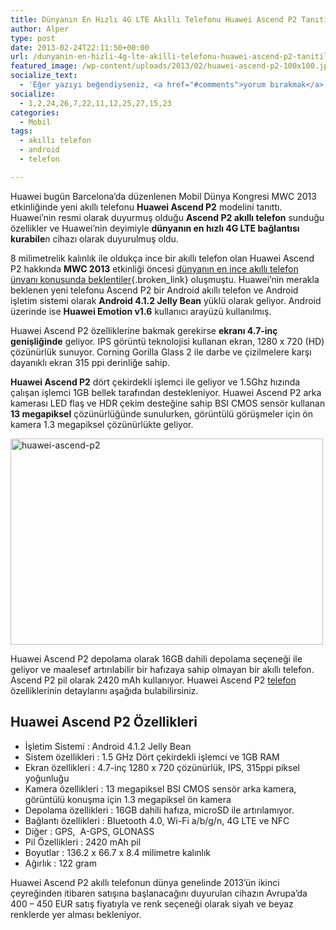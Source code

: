 ```yaml
---
title: Dünyanın En Hızlı 4G LTE Akıllı Telefonu Huawei Ascend P2 Tanıtıldı
author: Alper
type: post
date: 2013-02-24T22:11:50+00:00
url: /dunyanin-en-hizli-4g-lte-akilli-telefonu-huawei-ascend-p2-tanitildi/
featured_image: /wp-content/uploads/2013/02/huawei-ascend-p2-100x100.jpg
socialize_text:
  - 'Eğer yazıyı beğendiyseniz, <a href="#comments">yorum bırakmak</a> isteyebilir veya <a href="https://www.murekkep.org/feed" title="Syndicate this site using RSS">rss okuyucunuza<abbr title="Really Simple Syndication">RSS</abbr> beslemesini</a>  ekleyerek üye olabilirsiniz  Böylelikle günlük olarak yazılarımıza ulaşmış olursunuz. '
socialize:
  - 1,2,24,26,7,22,11,12,25,27,15,23
categories:
  - Mobil
tags:
  - akıllı telefon
  - android
  - telefon

---
```

Huawei bugün Barcelona&#8217;da düzenlenen Mobil Dünya Kongresi MWC 2013 etkinliğinde yeni akıllı telefonu **Huawei Ascend P2** modelini tanıttı. Huawei&#8217;nin resmi olarak duyurmuş olduğu **Ascend P2 akıllı telefon** sunduğu özellikler ve Huawei&#8217;nin deyimiyle **dünyanın en hızlı 4G LTE bağlantısı kurabile**n cihazı olarak duyurulmuş oldu.

8 milimetrelik kalınlık ile oldukça ince bir akıllı telefon olan Huawei Ascend P2 hakkında **MWC 2013** etkinliği öncesi [dünyanın en ince akıllı telefon ünvanı konusunda beklentiler][1]{.broken_link} oluşmuştu. Huawei&#8217;nin merakla beklenen yeni telefonu Ascend P2 bir Android akıllı telefon ve Android işletim sistemi olarak **Android 4.1.2 Jelly Bean** yüklü olarak geliyor. Android üzerinde ise **Huawei Emotion v1.6** kullanıcı arayüzü kullanılmış.

Huawei Ascend P2 özelliklerine bakmak gerekirse **ekranı 4.7-inç genişliğinde** geliyor. IPS görüntü teknolojisi kullanan ekran, 1280 x 720 (HD) çözünürlük sunuyor. Corning Gorilla Glass 2 ile darbe ve çizilmelere karşı dayanıklı ekran 315 ppi derinliğe sahip.

**Huawei Ascend P2** dört çekirdekli işlemci ile geliyor ve 1.5Ghz hızında çalışan işlemci 1GB bellek tarafından destekleniyor. Huawei Ascend P2 arka kamerası LED flaş ve HDR çekim desteğine sahip BSI CMOS sensör kullanan **13 megapiksel** çözünürlüğünde sunulurken, görüntülü görüşmeler için ön kamera 1.3 megapiksel çözünürlükte geliyor.

<img class="aligncenter size-full wp-image-12187" alt="huawei-ascend-p2" src="https://www.murekkep.org/wp-content/uploads/2013/02/huawei-ascend-p2.jpg" width="500" height="330" srcset="https://www.murekkep.org/wp-content/uploads/2013/02/huawei-ascend-p2.jpg 500w, https://www.murekkep.org/wp-content/uploads/2013/02/huawei-ascend-p2-400x264.jpg 400w, https://www.murekkep.org/wp-content/uploads/2013/02/huawei-ascend-p2-50x33.jpg 50w, https://www.murekkep.org/wp-content/uploads/2013/02/huawei-ascend-p2-125x82.jpg 125w, https://www.murekkep.org/wp-content/uploads/2013/02/huawei-ascend-p2-300x198.jpg 300w, https://www.murekkep.org/wp-content/uploads/2013/02/huawei-ascend-p2-462x305.jpg 462w" sizes="(max-width: 500px) 100vw, 500px" /> 

Huawei Ascend P2 depolama olarak 16GB dahili depolama seçeneği ile geliyor ve maalesef artırılabilir bir hafızaya sahip olmayan bir akıllı telefon. Ascend P2 pil olarak 2420 mAh kullanıyor. Huawei Ascend P2 [telefon][2] özelliklerinin detaylarını aşağıda bulabilirsiniz.

## Huawei Ascend P2 Özellikleri

  * İşletim Sistemi : Android 4.1.2 Jelly Bean
  * Sistem özellikleri : 1.5 GHz Dört çekirdekli işlemci ve 1GB RAM
  * Ekran özellikleri : 4.7-inç 1280 x 720 çözünürlük, IPS, 315ppi piksel yoğunluğu
  * Kamera özellikleri : 13 megapiksel BSI CMOS sensör arka kamera, görüntülü konuşma için 1.3 megapiksel ön kamera
  * Depolama özellikleri : 16GB dahili hafıza, microSD ile artırılamıyor.
  * Bağlantı özellikleri : Bluetooth 4.0, Wi-Fi a/b/g/n, 4G LTE ve NFC
  * Diğer : GPS,  A-GPS, GLONASS
  * Pil Özellikleri : 2420 mAh pil
  * Boyutlar : 136.2 x 66.7 x 8.4 milimetre kalınlık
  * Ağırlık : 122 gram

Huawei Ascend P2 akıllı telefonun dünya genelinde 2013&#8217;ün ikinci çeyreğinden itibaren satışına başlanacağını duyurulan cihazın Avrupa&#8217;da 400 &#8211; 450 EUR satış fiyatıyla ve renk seçeneği olarak siyah ve beyaz renklerde yer alması bekleniyor.

 [1]: https://www.murekkep.org/super-ince-akilli-telefon-huawei-ascend-p2-mwc-2013-fuarinda-tanitilacak-11696 "Süper İnce Akıllı Telefon Huawei Ascend P2 MWC 2013 Fuarında Tanıtılacak"
 [2]: https://www.murekkep.org/telefon "telefon"